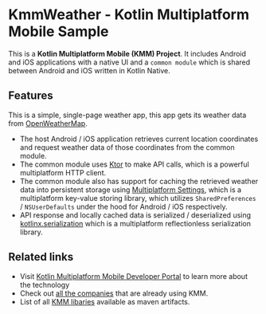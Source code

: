 # KmmWeather - Kotlin Multiplatform Mobile Sample
This is a **Kotlin Multiplatform Mobile (KMM) Project**. It includes Android and iOS applications with a native UI and a `common module` which is shared between   Android and iOS written in Kotlin Native.

## Features
This is a simple, single-page weather app, this app gets its weather data from [OpenWeatherMap](https://openweathermap.org/current).
* The host Android / iOS application retrieves current location coordinates and request weather data of those coordinates from the common module.
* The common module uses [Ktor](https://kotlinlang.org/docs/mobile/use-ktor-for-networking.html) to make API calls, which is a powerful multiplatform HTTP client.
* The common module also has support for caching the retrieved weather data into persistent storage using [Multiplatform Settings](https://github.com/russhwolf/multiplatform-settings), which is a multiplatform key-value storing library, which utilizes `SharedPreferences` / `NSUserDefaults` under the hood for Android / iOS respectively.
* API response and locally cached data is serialized / deserialized using [kotlinx.serialization](https://github.com/Kotlin/kotlinx.serialization) which is a multiplatform reflectionless serialization library.


## Related links
* Visit [Kotlin Multiplatform Mobile Developer Portal](https://kotlinlang.org/lp/mobile/) to learn more about the technology
* Check out [all the companies](https://kotlinlang.org/lp/mobile/case-studies/) that are already using KMM.
* List of all [KMM libaries](https://libs.kmp.icerock.dev/) available as maven artifacts.
